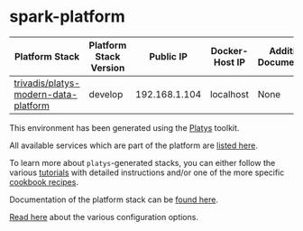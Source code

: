 # spark-platform

| Platform Stack | Platform Stack Version | Public IP | Docker-Host IP | Additional Documentation
|-------------- |------|------------|------------|------------
| [ trivadis/platys-modern-data-platform ](https://hub.docker.com/repository/docker/trivadis/platys-modern-data-platform) | develop | 192.168.1.104 | localhost | None

This environment has been generated using the [Platys](http://github.com/trivadispf/platys) toolkit.

All available services which are part of the platform are [listed here](services-v2).

To learn more about `platys`-generated stacks, you can either follow the various [tutorials](./tutorials/README) with detailed instructions and/or one of the more specific [cookbook recipes](./cookbooks/README).

Documentation of the platform stack can be [found here](README).

[Read here](./documentation/configuration) about the various configuration options.
